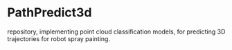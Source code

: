 # PathPredict3d

repository, implementing point cloud classification models, for predicting 3D trajectories for robot spray painting.

